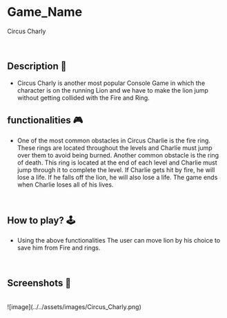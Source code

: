 # **Game_Name** 
Circus Charly

<br>

## **Description 📃**
- Circus Charly is another most popular Console Game in which the character is on the running Lion and we have to make the lion jump without getting collided with the Fire and Ring.

## **functionalities 🎮**
- One of the most common obstacles in Circus Charlie is the fire ring. These rings are located throughout the levels and Charlie must jump over them to avoid being burned. Another common obstacle is the ring of death. This ring is located at the end of each level and Charlie must jump through it to complete the level.
If Charlie gets hit by fire, he will lose a life. If he falls off the lion, he will also lose a life. The game ends when Charlie loses all of his lives.
<br>

## **How to play? 🕹️**
- Using the above functionalities The user can move lion by his choice to save him from Fire and rings.

<br>

## **Screenshots 📸**

<br>
![image](../../assets/images/Circus_Charly.png)
<br>